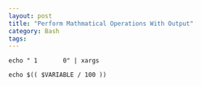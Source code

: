 ```yaml
---
layout: post
title: "Perform Mathmatical Operations With Output"
category: Bash
tags: 
---
```



```shell
echo " 1       0" | xargs
```

```shell
echo $(( $VARIABLE / 100 ))
```